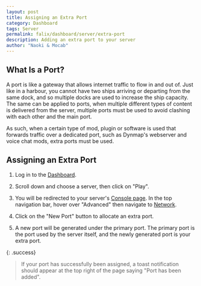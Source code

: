 ```yaml
---
layout: post
title: Assigning an Extra Port
category: Dashboard
tags: Server
permalink: falix/dashboard/server/extra-port
description: Adding an extra port to your server
author: "Naoki & Mocab"
---
```


## What Is a Port?

A port is like a gateway that allows internet traffic to flow in and out of. Just like in a harbour, you cannot have two ships arriving or departing from the same dock, and so multiple docks are used to increase the ship capacity. The same can be applied to ports, when multiple different types of content is delivered from the server, multiple ports must be used to avoid clashing with each other and the main port.

As such, when a certain type of mod, plugin or software is used that forwards traffic over a dedicated port, such as Dynmap's webserver and voice chat mods, extra ports must be used.

## Assigning an Extra Port

1. Log in to the [Dashboard](https://client.falixnodes.net/).

2. Scroll down and choose a server, then click on "Play".

3. You will be redirected to your server's [Console page](https://client.falixnodes.net/server/console). In the top navigation bar, hover over "Advanced" then navigate to [Network](https://client.falixnodes.net/server/network).

4. Click on the "New Port" button to allocate an extra port.

5. A new port will be generated under the primary port. The primary port is the port used by the server itself, and the newly generated port is your extra port.

{: .success}

> If your port has successfully been assigned, a toast notification should appear at the top right of the page saying "Port has been added".
